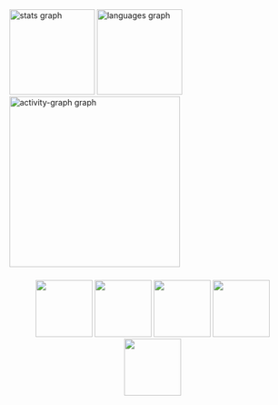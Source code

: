 <div align="left">
  <img src="https://github-readme-stats.vercel.app/api?username=heyjhon7&hide_title=false&hide_rank=false&show_icons=true&include_all_commits=true&count_private=true&disable_animations=false&theme=dracula&locale=en&hide_border=false&order=1" height="150" alt="stats graph"  />
  <img src="https://github-readme-stats.vercel.app/api/top-langs?username=heyjhon7&locale=en&hide_title=false&layout=compact&card_width=320&langs_count=5&theme=dracula&hide_border=false&order=2" height="150" alt="languages graph"  />
  <img src="https://github-readme-activity-graph.vercel.app/graph?username=heyjhon7&radius=16&theme=react&area=true&order=5" height="300" alt="activity-graph graph"  />
</div>

###

<div align="center">
  <img height="100" src="https://wallpapercave.com/wp/wp7250277.jpg"  />
  <img height="100" src="https://sonatafy.com/wp-content/uploads/2022/02/Java-Spring-Framework.jpg"  />
   <img height="100" src="https://static.skillshare.com/uploads/video/thumbnails/de90c2af85478efda29f664f4d89b99b/original"  />
  <img height="100" src="https://logospng.org/download/visual-studio-code/visual-studio-code-4096.png"  />
  <img height="100" src="https://w7.pngwing.com/pngs/136/650/png-transparent-postgresql-pgadmin-computer-icons-database-dependency-injection-elephants-miscellaneous-animals-logo.png"  />
  
</div>

###
